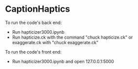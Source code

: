 # CaptionHaptics
To run the code's back end:
- Run hapticizer3000.ipynb
- Run hapticize.ck with the command "chuck hapticize.ck" or exaggerate.ck with "chuck exaggerate.ck"

To run the code's front end:
- Run hapticizer3000.ipynb and open 127.0.0.1:5000
